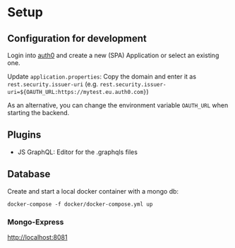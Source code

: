# Setup

## Configuration for development 

Login into [auth0](https://auth0.com/) and create a new (SPA) Application or select an existing one. 

Update `application.properties`: Copy the domain and enter it as `rest.security.issuer-uri` (e.g. `rest.security.issuer-uri=${OAUTH_URL:https://mytest.eu.auth0.com}`)

As an alternative, you can change the environment variable `OAUTH_URL` when starting the backend. 


## Plugins

- JS GraphQL: Editor for the .graphqls files


## Database
Create and start a local docker container with a mongo db:

``docker-compose -f docker/docker-compose.yml up``

### Mongo-Express

[http://localhost:8081](http://localhost:8099)
